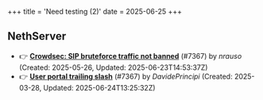 +++
title = 'Need testing (2)'
date = 2025-06-25
+++

## NethServer
- :point_right: **[Crowdsec: SIP bruteforce traffic not banned](https://github.com/NethServer/dev/issues/7481)** (#7367) by *nrauso* (Created: 2025-05-26, Updated: 2025-06-23T14:53:37Z)
- :point_right: **[User portal trailing slash](https://github.com/NethServer/dev/issues/7367)** (#7367) by *DavidePrincipi* (Created: 2025-03-28, Updated: 2025-06-24T13:25:32Z)

